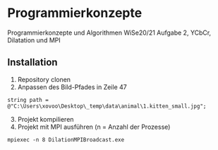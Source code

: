 # Programmierkonzepte
Programmierkonzepte und Algorithmen WiSe20/21
Aufgabe 2, YCbCr, Dilatation und MPI

## Installation
1. Repository clonen
2. Anpassen des Bild-Pfades in Zeile 47

```
string path = @"C:\Users\xovoo\Desktop\_temp\data\animal\1.kitten_small.jpg";
```
3. Projekt kompilieren
4. Projekt mit MPI ausführen (n = Anzahl der Prozesse)
```
mpiexec -n 8 DilationMPIBroadcast.exe
```
